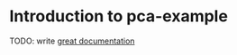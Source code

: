 # Introduction to pca-example

TODO: write [great documentation](http://jacobian.org/writing/what-to-write/)
